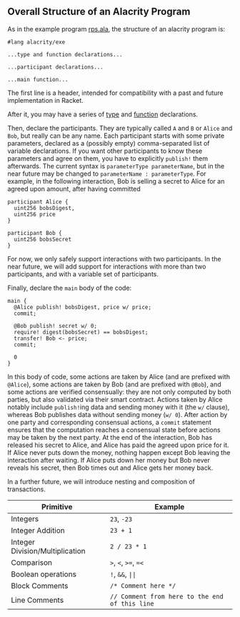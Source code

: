[//]: # (title: Overview)

## Overall Structure of an Alacrity Program

As in the example program [rps.ala](../examples/rps-auto/rps/rps.ala),
the structure of an alacrity program is:

```alacrity
#lang alacrity/exe

...type and function declarations...

...participant declarations...

...main function...
```

The first line is a header, intended for compatibility with a past and future implementation in Racket.

After it, you may have a series of [type](type.md) and [function](function.md) declarations.

Then, declare the participants. They are typically called `A` and `B` or `Alice` and `Bob`,
but really can be any name. Each participant starts with some private parameters,
declared as a (possibly empty) comma-separated list of variable declarations.
If you want other participants to know these parameters and agree on them,
you have to explicitly `publish!` them afterwards.
The current syntax is `parameterType parameterName`,
but in the near future may be changed to `parameterName : parameterType`.
For example, in the following interaction,
Bob is selling a secret to Alice for an agreed upon amount,
after having committed

```alacrity
participant Alice {
  uint256 bobsDigest,
  uint256 price
}

participant Bob {
  uint256 bobsSecret
}
```

For now, we only safely support interactions with two participants.
In the near future, we will add support for interactions with more than two participants,
and with a variable set of participants.

Finally, declare the `main` body of the code:

```alacrity
main {
  @Alice publish! bobsDigest, price w/ price;
  commit;

  @Bob publish! secret w/ 0;
  require! digest(bobsSecret) == bobsDigest;
  transfer! Bob <- price;
  commit;

  0
}
```

In this body of code, some actions are taken by Alice (and are prefixed with `@Alice`),
some actions are taken by Bob (and are prefixed with `@Bob`), and
some actions are verified consensually: they are not only computed by both parties,
but also validated via their smart contract.
Actions taken by Alice notably include `publish!`ing data and sending money with it (the `w/` clause),
whereas Bob publishes data without sending money (`w/ 0`).
After action by one party and corresponding consensual actions,
a `commit` statement ensures that the computation reaches a consensual state
before actions may be taken by the next party.
At the end of the interaction, Bob has released his secret to Alice,
and Alice has paid the agreed upon price for it.
If Alice never puts down the money, nothing happen except Bob leaving the interaction after waiting.
If Alice puts down her money but Bob never reveals his secret,
then Bob times out and Alice gets her money back.

In a further future, we will introduce nesting and composition of transactions.



Primitive                             | Example
--------------------------------------|--------------------------------
Integers                              |  `23`, `-23`
Integer Addition                      |  `23 + 1`
Integer Division/Multiplication       |  `2 / 23 * 1`
Comparison                            |  `>`, `<`, `>=`, `=<`
Boolean operations                    |  `!`, `&&`, <code>&#124;&#124;</code>
Block Comments                        |  `/* Comment here */`
Line Comments                         |  `// Comment from here to the end of this line`
